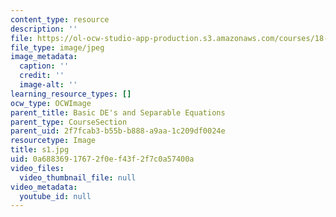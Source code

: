 ```yaml
---
content_type: resource
description: ''
file: https://ol-ocw-studio-app-production.s3.amazonaws.com/courses/18-03sc-differential-equations-fall-2011/0a68836917672f0ef43f2f7c0a57400a_s1.jpg
file_type: image/jpeg
image_metadata:
  caption: ''
  credit: ''
  image-alt: ''
learning_resource_types: []
ocw_type: OCWImage
parent_title: Basic DE's and Separable Equations
parent_type: CourseSection
parent_uid: 2f7fcab3-b55b-b888-a9aa-1c209df0024e
resourcetype: Image
title: s1.jpg
uid: 0a688369-1767-2f0e-f43f-2f7c0a57400a
video_files:
  video_thumbnail_file: null
video_metadata:
  youtube_id: null
---
```

